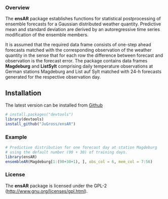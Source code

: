 
<!-- README.md is generated from README.Rmd. Please edit that file -->
### Overview

The **ensAR** package establishes functions for statistical postprocessing of ensemble forecasts for a Gaussian distributed weather quantity. Predictive mean and standard deviation are derived by an autoregressive time series modification of the ensemble members.

It is assumed that the required data frame consists of one-step ahead forecasts matched with the corresponding observation of the weather quantity in the sense that for each row the difference between forecast and observation is the forecast error. The package contains data frames **Magdeburg** and **ListSylt** comprising daily temperature observations at German stations Magdeburg and List auf Sylt matched with 24-h forecasts generated for the respective observation day.

Installation
------------

The latest version can be installed from [Github](https://github.com/JuGross/ensAR)

``` r
# install.packages("devtools")
library(devtools)
install_github("JuGross/ensAR") 
```

### Example

``` r
# Predictive distribution for one forecast day at station Magdeburg
# using the default number (90 + 30) of training days.
library(ensAR)
ensembleAR(Magdeburg[1:(90+30+1), ], obs_col = 6, mem_col = 7:56)
```

### License

The **ensAR** package is licensed under the GPL-2 (<http://www.gnu.org/licenses/gpl.html>).
